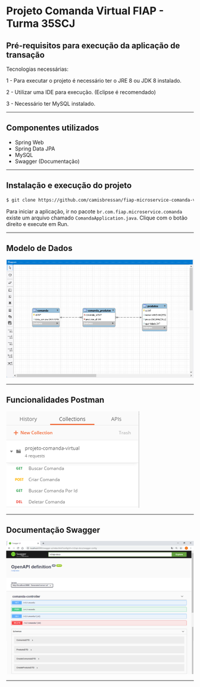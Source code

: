 # Projeto Comanda Virtual FIAP - Turma 35SCJ

## Pré-requisitos para execução da aplicação de transação

Tecnologias necessárias:

  1 - Para executar o projeto é necessário ter o JRE 8 ou JDK 8 instalado.
  
  2 - Utilizar uma IDE para execução. (Eclipse é recomendado)
  
  3 - Necessário ter MySQL instalado.
  
---

## Componentes utilizados

  - Spring Web
  - Spring Data JPA
  - MySQL
  - Swagger (Documentação)
  
----

## Instalação e execução do projeto


```sh
$ git clone https://github.com/camisbressan/fiap-microservice-comanda-virtual.git
```


Para iniciar a aplicação, ir no pacote `br.com.fiap.microservice.comanda` existe um arquivo chamado `ComandaApplication.java`. Clique com o botão direito e execute em Run.


----
## Modelo de Dados

![Postman](arquivos_uteis/modelo_dados.png)

----

## Funcionalidades Postman

![Postman](arquivos_uteis/funcionalidades.png)

----

## Documentação Swagger

![Postman](arquivos_uteis/swagger.png)

----
